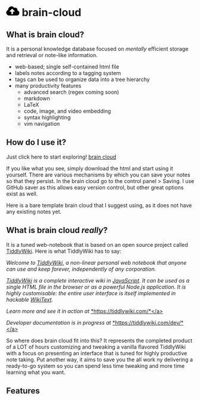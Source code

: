 # <img src="/cloud-upload-alt-solid.svg" width="35"> brain-cloud

## What is brain cloud?
It is a personal knowledge database focused on *mentally* efficient storage and retrieval or note-like information. 
* web-based; single self-contained html file
* labels notes according to a tagging system
* tags can be used to organize data into a tree hierarchy
* many productivity features
  - advanced search (regex coming soon)
  - markdown
  - LaTeX
  - code, image, and video embedding
  - syntax highlighting
  - vim navigation

## How do I use it?
Just click here to start exploring! <a href="research_highlights/SVT_Decomposition_Theorem.pdf">brain cloud</a>

If you like what you see, simply download the html and start using it yourself. There are various mechanisms by which you can save your notes so that they persist. In the brain cloud go to the control panel > Saving. I use GitHub saver as this allows easy version control, but other great options exist as well.

Here is a bare template brain cloud that I suggest using, as it does not have any existing notes yet.

## What is brain cloud *really*?
It is a tuned web-notebook that is based on an open source project called [TiddlyWiki](https://github.com/Jermolene/TiddlyWiki5). Here is what TiddlyWiki has to say:

*Welcome to* <a class="tc-tiddlylink tc-tiddlylink-resolves" href="https://tiddlywiki.com/static/TiddlyWiki.html">*TiddlyWiki*</a>, *a non-linear personal web notebook that anyone can use and keep forever, independently of any corporation.*</p><p><a class="tc-tiddlylink tc-tiddlylink-resolves" href="https://tiddlywiki.com/static/TiddlyWiki.html">*TiddlyWiki*</a> *is a complete interactive wiki in* <a class="tc-tiddlylink tc-tiddlylink-resolves" href="https://tiddlywiki.com/static/JavaScript.html">*JavaScript*</a>. *It can be used as a single HTML file in the browser or as a powerful Node.js application. It is highly customisable: the entire user interface is itself implemented in hackable* <a class="tc-tiddlylink tc-tiddlylink-resolves" href="https://tiddlywiki.com/static/WikiText.html">*WikiText*</a>.</p><p>*Learn more and see it in action at* <a class="tc-tiddlylink-external" href="https://tiddlywiki.com/" rel="noopener noreferrer" target="_blank">*https://tiddlywiki.com/*</a></p><p>*Developer documentation is in progress at* <a class="tc-tiddlylink-external" href="https://tiddlywiki.com/dev/" rel="noopener noreferrer" target="_blank">*https://tiddlywiki.com/dev/*</a>

So where does brain cloud fit into this? It represents the completed product of a LOT of hours customizing and tweaking a vanilla flavored TiddlyWiki with a focus on presenting an interface that is tuned for highly productive note taking. Put another way, it aims to save you the all work ny delivering a ready-to-go system so you can spend less time tweaking and more time learning what you want.


## Features
